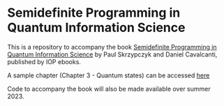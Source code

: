 # Semidefinite Programming in Quantum Information Science

This is a repository to accompany the book [Semidefinite Programming in Quantum Information Science](https://iopscience.iop.org/book/mono/978-0-7503-3343-6) 
by Paul Skrzypczyk and Daniel Cavalcanti, published by IOP ebooks.  

A sample chapter (Chapter 3 - Quantum states) can be accessed [here](https://github.com/paulskrzypczyk/SDPBook/blob/main/SDP-book-sample-chapter.pdf)

Code to accompany the book will also be made available over summer 2023. 
